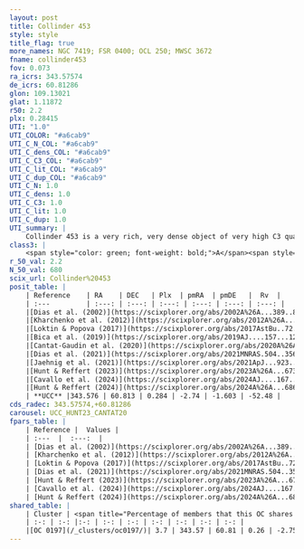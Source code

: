 ```yaml
---
layout: post
title: Collinder 453
style: style
title_flag: true
more_names: NGC 7419; FSR 0400; OCL 250; MWSC 3672
fname: collinder453
fov: 0.073
ra_icrs: 343.57574
de_icrs: 60.81286
glon: 109.13021
glat: 1.11872
r50: 2.2
plx: 0.28415
UTI: "1.0"
UTI_COLOR: "#a6cab9"
UTI_C_N_COL: "#a6cab9"
UTI_C_dens_COL: "#a6cab9"
UTI_C_C3_COL: "#a6cab9"
UTI_C_lit_COL: "#a6cab9"
UTI_C_dup_COL: "#a6cab9"
UTI_C_N: 1.0
UTI_C_dens: 1.0
UTI_C_C3: 1.0
UTI_C_lit: 1.0
UTI_C_dup: 1.0
UTI_summary: |
    Collinder 453 is a very rich, very dense object of very high C3 quality. It is very well-studied in the literature. This object shares a very small percentage of members with a later reported entry.
class3: |
    <span style="color: green; font-weight: bold;">A</span><span style="color: green; font-weight: bold;">A</span>
r_50_val: 2.2
N_50_val: 680
scix_url: Collinder%20453
posit_table: |
    | Reference    | RA    | DEC   | Plx  | pmRA  | pmDE   |  Rv  |
    | :---         | :---: | :---: | :---: | :---: | :---: | :---: |
    |[Dias et al. (2002)](https://scixplorer.org/abs/2002A%26A...389..871D) | 343.583 | 60.815 | -- | -0.86 | -0.12 | -74.0 |
    |[Kharchenko et al. (2012)](https://scixplorer.org/abs/2012A%26A...543A.156K) | 343.572 | 60.8 | -- | -0.7 | 1.55 | -- |
    |[Loktin & Popova (2017)](https://scixplorer.org/abs/2017AstBu..72..257L) | 343.59 | 60.815 | -- | -0.23 | 0.376 | -74.0 |
    |[Bica et al. (2019)](https://scixplorer.org/abs/2019AJ....157...12B) | 343.577 | 60.814 | -- | -- | -- | -- |
    |[Cantat-Gaudin et al. (2020)](https://scixplorer.org/abs/2020A%26A...640A...1C) | 343.579 | 60.814 | 0.28 | -2.759 | -1.601 | -- |
    |[Dias et al. (2021)](https://scixplorer.org/abs/2021MNRAS.504..356D) | 343.588 | 60.813 | 0.28 | -2.743 | -1.613 | -68.105 |
    |[Jaehnig et al. (2021)](https://scixplorer.org/abs/2021ApJ...923..129J) | 343.578 | 60.814 | 0.311 | -2.787 | -1.624 | -- |
    |[Hunt & Reffert (2023)](https://scixplorer.org/abs/2023A%26A...673A.114H) | 343.575 | 60.814 | 0.283 | -2.746 | -1.607 | 19.405 |
    |[Cavallo et al. (2024)](https://scixplorer.org/abs/2024AJ....167...12C) | 343.591 | 60.813 | 0.279 | -- | -- | -- |
    |[Hunt & Reffert (2024)](https://scixplorer.org/abs/2024A%26A...686A..42H) | 343.575 | 60.814 | 0.283 | -2.746 | -1.607 | 19.405 |
    | **UCC** |343.576 | 60.813 | 0.284 | -2.74 | -1.603 | -52.48 | 
cds_radec: 343.57574,+60.81286
carousel: UCC_HUNT23_CANTAT20
fpars_table: |
    | Reference |  Values |
    | :---  |  :---:  |
    | [Dias et al. (2002)](https://scixplorer.org/abs/2002A%26A...389..871D) | `E(B-V)=2.02, Dist=2300.0, Age=7.15` |
    | [Kharchenko et al. (2012)](https://scixplorer.org/abs/2012A%26A...543A.156K) | `e_bv=1.901, distance=2100, log_age=7.5` |
    | [Loktin & Popova (2017)](https://scixplorer.org/abs/2017AstBu..72..257L) | `E(B-V)=1.798, Dmod=10.834, logt=7.335` |
    | [Dias et al. (2021)](https://scixplorer.org/abs/2021MNRAS.504..356D) | `Av=4.291, Dist=3104, logage=6.692, [Fe/H]=-0.162` |
    | [Hunt & Reffert (2023)](https://scixplorer.org/abs/2023A%26A...673A.114H) | `AV50=5.19, diffAV50=2.905, MOD50=12.537, logAge50=7.373` |
    | [Cavallo et al. (2024)](https://scixplorer.org/abs/2024AJ....167...12C) | `AV50=4.95, dMod50=12.18, logAge50=7.83, [Fe/H]50=0.65` |
    | [Hunt & Reffert (2024)](https://scixplorer.org/abs/2024A%26A...686A..42H) | `MassJ=8543.04` |
shared_table: |
    | Cluster | <span title="Percentage of members that this OC shares with the ones listed">%</span>   | RA   | DEC   | Plx   | pmRA  | pmDE  | Rv | UTI |
    | :-: | :-: |:-: | :-: | :-: | :-: | :-: | :-: | :-: |
    |[OC 0197](/_clusters/oc0197/)| 3.7 | 343.57 | 60.81 | 0.26 | -2.75 | -1.66 | -55.09 |0.0 |
---
```

